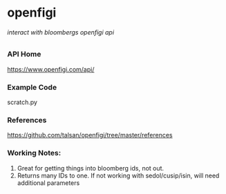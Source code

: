 # openfigi
###### interact with bloombergs openfigi api

### API Home
https://www.openfigi.com/api/

### Example Code
scratch.py

### References
https://github.com/talsan/openfigi/tree/master/references

### Working Notes:
1. Great for getting things into bloomberg ids, not out.
2. Returns many IDs to one. If not working with sedol/cusip/isin, will need additional parameters
